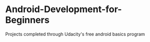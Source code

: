 # Android-Development-for-Beginners
Projects completed through Udacity's free android basics program
